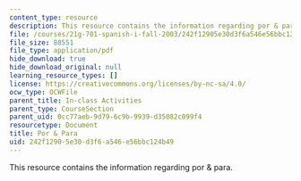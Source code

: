 ```yaml
---
content_type: resource
description: This resource contains the information regarding por & para.
file: /courses/21g-701-spanish-i-fall-2003/242f12905e30d3f6a546e56bbc124b49_MIT21G_701F03_19por.pdf
file_size: 88551
file_type: application/pdf
hide_download: true
hide_download_original: null
learning_resource_types: []
license: https://creativecommons.org/licenses/by-nc-sa/4.0/
ocw_type: OCWFile
parent_title: In-class Activities
parent_type: CourseSection
parent_uid: 0cc77aeb-9d79-6c9b-9939-d35082c099f4
resourcetype: Document
title: Por & Para
uid: 242f1290-5e30-d3f6-a546-e56bbc124b49
---
```

This resource contains the information regarding por & para.